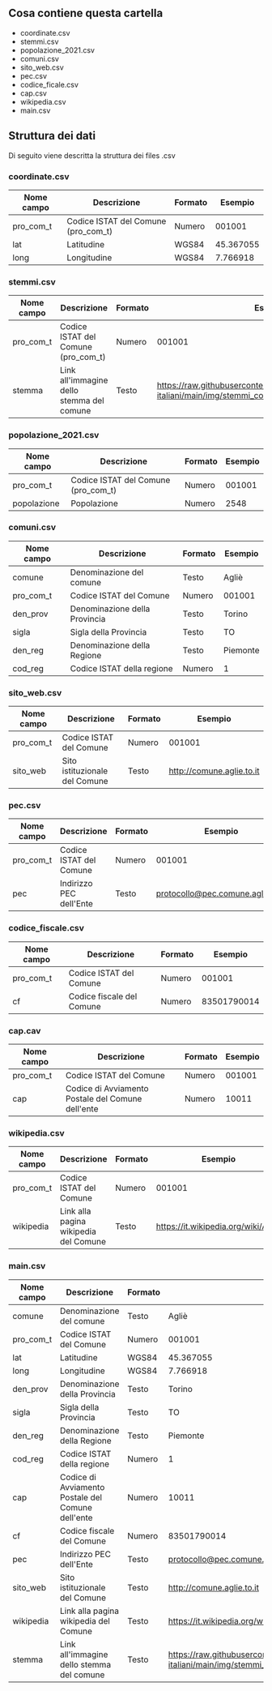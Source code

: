 ## Cosa contiene questa cartella 
- coordinate.csv
- stemmi.csv
- popolazione_2021.csv
- comuni.csv
- sito_web.csv
- pec.csv
- codice_ficale.csv
- cap.csv
- wikipedia.csv
- main.csv

## Struttura dei dati
Di seguito viene descritta la struttura dei files .csv

### coordinate.csv
Nome campo | Descrizione | Formato | Esempio
-- | -- | -- | --
pro_com_t | Codice ISTAT del Comune (pro_com_t) | Numero | 001001
lat | Latitudine | WGS84 | 45.367055
long | Longitudine | WGS84 | 7.766918

### stemmi.csv
Nome campo | Descrizione | Formato | Esempio
-- | -- | -- | --
pro_com_t | Codice ISTAT del Comune (pro_com_t) | Numero | 001001
stemma | Link all'immagine dello stemma del comune | Testo | https://raw.githubusercontent.com/opendatasicilia/comuni-italiani/main/img/stemmi_cod_istat/001001.jpg

### popolazione_2021.csv
Nome campo | Descrizione | Formato | Esempio
-- | -- | -- | --
pro_com_t | Codice ISTAT del Comune (pro_com_t) | Numero | 001001
popolazione | Popolazione | Numero | 2548

### comuni.csv
Nome campo | Descrizione | Formato | Esempio
-- | -- | -- | --
comune | Denominazione del comune | Testo | Agliè
pro_com_t | Codice ISTAT del Comune | Numero | 001001
den_prov | Denominazione della Provincia | Testo | Torino
sigla | Sigla della Provincia | Testo | TO
den_reg | Denominazione della Regione | Testo | Piemonte
cod_reg | Codice ISTAT della regione | Numero | 1

### sito_web.csv
Nome campo | Descrizione | Formato | Esempio
-- | -- | -- | --
pro_com_t | Codice ISTAT del Comune | Numero | 001001
sito_web | Sito istituzionale del Comune | Testo | http://comune.aglie.to.it

### pec.csv
Nome campo | Descrizione | Formato | Esempio
-- | -- | -- | --
pro_com_t | Codice ISTAT del Comune | Numero | 001001
pec | Indirizzo PEC dell'Ente | Testo | protocollo@pec.comune.aglie.to.it

### codice_fiscale.csv
Nome campo | Descrizione | Formato | Esempio
-- | -- | -- | --
pro_com_t | Codice ISTAT del Comune | Numero | 001001
cf | Codice fiscale del Comune | Numero | 83501790014

### cap.cav
Nome campo | Descrizione | Formato | Esempio
-- | -- | -- | --
pro_com_t | Codice ISTAT del Comune | Numero | 001001
cap | Codice di Avviamento Postale del Comune dell'ente | Numero | 10011

### wikipedia.csv
Nome campo | Descrizione | Formato | Esempio
-- | -- | -- | --
pro_com_t | Codice ISTAT del Comune | Numero | 001001
wikipedia | Link alla pagina wikipedia del Comune | Testo | https://it.wikipedia.org/wiki/Agliè

### main.csv
Nome campo | Descrizione | Formato | Esempio
-- | -- | -- | --
comune | Denominazione del comune | Testo | Agliè
pro_com_t | Codice ISTAT del Comune | Numero | 001001
lat | Latitudine | WGS84 | 45.367055
long | Longitudine | WGS84 | 7.766918
den_prov | Denominazione della Provincia | Testo | Torino
sigla | Sigla della Provincia | Testo | TO
den_reg | Denominazione della Regione | Testo | Piemonte
cod_reg | Codice ISTAT della regione | Numero | 1
cap | Codice di Avviamento Postale del Comune dell'ente | Numero | 10011
cf | Codice fiscale del Comune | Numero | 83501790014
pec | Indirizzo PEC dell'Ente | Testo | protocollo@pec.comune.aglie.to.it
sito_web | Sito istituzionale del Comune | Testo | http://comune.aglie.to.it
wikipedia | Link alla pagina wikipedia del Comune | Testo | https://it.wikipedia.org/wiki/Agliè
stemma | Link all'immagine dello stemma del comune | Testo | https://raw.githubusercontent.com/opendatasicilia/comuni-italiani/main/img/stemmi_cod_istat/001001.jpg
